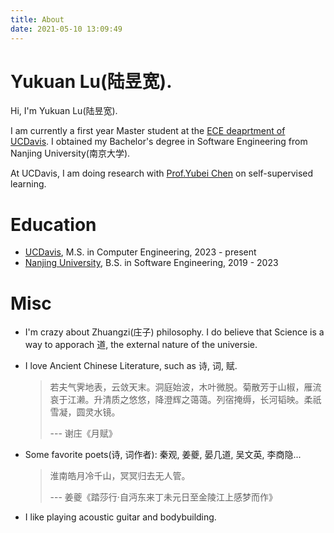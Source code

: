 ```yaml
---
title: About
date: 2021-05-10 13:09:49
---
```


# Yukuan Lu(陆昱宽). 

Hi, I'm Yukuan Lu(陆昱宽). 

I am currently a first year Master student at the [ECE deaprtment of UCDavis](https://ece.ucdavis.edu/). I obtained my Bachelor's degree in Software Engineering from Nanjing University(南京大学).

At UCDavis, I am doing research with [Prof.Yubei Chen](https://yubeichen.com/) on self-supervised learning.

# Education

* [UCDavis](https://ece.ucdavis.edu/), M.S. in Computer Engineering, 2023 - present              
* [Nanjing University](https://www.nju.edu.cn/en/), B.S. in Software Engineering, 2019 - 2023

# Misc

* I'm crazy about Zhuangzi(庄子) philosophy. I do believe that Science is a way to apporach 道, the external nature of the universie.

* I love Ancient Chinese Literature, such as 诗, 词, 赋.

  > 若夫气霁地表，云敛天末。洞庭始波，木叶微脱。菊散芳于山椒，雁流哀于江濑。升清质之悠悠，降澄辉之蔼蔼。列宿掩缛，长河韬映。柔祇雪凝，圆灵水镜。
  >
  > --- 谢庄《月赋》

* Some favorite poets(诗, 词作者): 秦观, 姜夔, 晏几道, 吴文英, 李商隐...

  > 淮南皓月冷千山，冥冥归去无人管。
  >
  > --- 姜夔《踏莎行·自沔东来丁未元日至金陵江上感梦而作》

* I like playing acoustic guitar and bodybuilding.



